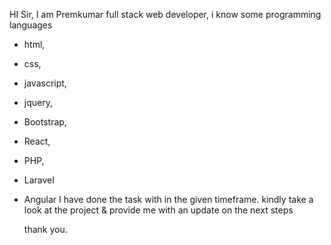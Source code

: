 HI Sir,
I am Premkumar full stack web developer, i know some programming languages 
  * html,
  * css,
  * javascript,
  * jquery,
  * Bootstrap,
  * React,
  * PHP,
  * Laravel
  * Angular
    I have done the task with in the given timeframe.
    kindly take a look  at the project & provide me with an update on the next steps

    thank you.
